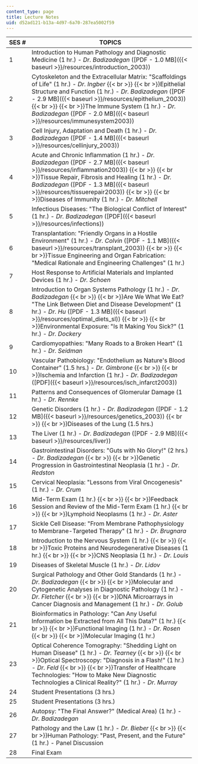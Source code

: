 ```yaml
---
content_type: page
title: Lecture Notes
uid: d52ad121-b13a-4d97-6a70-287ea5002f59
---
```


| SES # | TOPICS |
| --- | --- |
| 1 | Introduction to Human Pathology and Diagnostic Medicine (1 hr.) - _Dr. Badizadegan_ ([PDF - 1.0 MB]({{< baseurl >}}/resources/introduction_2003)) |
| 2 | Cytoskeleton and the Extracellular Matrix: "Scaffoldings of Life" (1 hr.) - _Dr. Ingber_  {{< br >}}  {{< br >}}Epithelial Structure and Function (1 hr.) - _Dr. Badizadegan_ ([PDF - 2.9 MB]({{< baseurl >}}/resources/epithelium_2003))  {{< br >}}  {{< br >}}The Immune System (1 hr.) - _Dr. Badizadegan_ ([PDF - 2.0 MB]({{< baseurl >}}/resources/immunesystem2003)) |
| 3 | Cell Injury, Adaptation and Death (1 hr.) - _Dr. Badizadegan_ ([PDF - 1.4 MB]({{< baseurl >}}/resources/cellinjury_2003)) |
| 4 | Acute and Chronic Inflammation (1 hr.) - _Dr. Badizadegan_ ([PDF - 2.7 MB]({{< baseurl >}}/resources/inflammation2003))  {{< br >}}  {{< br >}}Tissue Repair, Fibrosis and Healing (1 hr.) - _Dr. Badizadegan_ ([PDF - 1.3 MB]({{< baseurl >}}/resources/tissuerepair2003))  {{< br >}}  {{< br >}}Diseases of Immunity (1 hr.) - _Dr. Mitchell_ |
| 5 | Infectious Diseases: "The Biological Conflict of Interest" (1 hr.) - _Dr. Badizadegan_ ([PDF]({{< baseurl >}}/resources/infections)) |
| 6 | Transplantation: "Friendly Organs in a Hostile Environment" (1 hr.) - _Dr. Colvin_ ([PDF - 1.1 MB]({{< baseurl >}}/resources/transplant_2003))  {{< br >}}  {{< br >}}Tissue Engineering and Organ Fabrication: "Medical Rationale and Engineering Challenges" (1 hr.) |
| 7 | Host Response to Artificial Materials and Implanted Devices (1 hr.) - _Dr. Schoen_ |
| 8 | Introduction to Organ Systems Pathology (1 hr.) - _Dr. Badizadegan_  {{< br >}}  {{< br >}}Are We What We Eat? "The Link Between Diet and Disease Development" (1 hr.) - _Dr. Hu_ ([PDF - 1.3 MB]({{< baseurl >}}/resources/optimal_diets_sl))  {{< br >}}  {{< br >}}Environmental Exposure: "Is It Making You Sick?" (1 hr.) - _Dr. Dockery_ |
| 9 | Cardiomyopathies: "Many Roads to a Broken Heart" (1 hr.) - _Dr. Seidman_ |
| 10 | Vascular Pathobiology: "Endothelium as Nature's Blood Container" (1.5 hrs.) - _Dr. Gimbrone_  {{< br >}}  {{< br >}}Ischemia and Infarction (1 hr.) - _Dr. Badizadegan_ ([PDF]({{< baseurl >}}/resources/isch_infarct2003)) |
| 11 | Patterns and Consequences of Glomerular Damage (1 hr.) - _Dr. Rennke_ |
| 12 | Genetic Disorders (1 hr.) - _Dr. Badizadegan_ ([PDF - 1.2 MB]({{< baseurl >}}/resources/genetics_2003))  {{< br >}}  {{< br >}}Diseases of the Lung (1.5 hrs.) |
| 13 | The Liver (1 hr.) - _Dr. Badizadegan_ ([PDF - 2.9 MB]({{< baseurl >}}/resources/liver)) |
| 14 | Gastrointestinal Disorders: "Guts with No Glory!" (2 hrs.) - _Dr. Badizadegan_  {{< br >}}  {{< br >}}Genetic Progression in Gastrointestinal Neoplasia (1 hr.) - _Dr. Redston_ |
| 15 | Cervical Neoplasia: "Lessons from Viral Oncogenesis" (1 hr.) - _Dr. Crum_ |
| 16 | Mid-Term Exam (1 hr.)  {{< br >}}  {{< br >}}Feedback Session and Review of the Mid-Term Exam (1 hr.)  {{< br >}}  {{< br >}}Lymphoid Neoplasms (1 hr.) - _Dr. Aster_ |
| 17 | Sickle Cell Disease: "From Membrane Pathophysiology to Membrane-Targeted Therapy" (1 hr.) - _Dr. Brugnara_ |
| 18 | Introduction to the Nervous System (1 hr.)  {{< br >}}  {{< br >}}Toxic Proteins and Neurodegenerative Diseases (1 hr.)  {{< br >}}  {{< br >}}CNS Neoplasia (1 hr.) - _Dr. Louis_ |
| 19 | Diseases of Skeletal Muscle (1 hr.) - _Dr. Lidov_ |
| 20 | Surgical Pathology and Other Gold Standards (1 hr.) - _Dr. Badizadegan_  {{< br >}}  {{< br >}}Molecular and Cytogenetic Analyses in Diagnostic Pathology (1 hr.) - _Dr. Fletcher_  {{< br >}}  {{< br >}}DNA Microarrays in Cancer Diagnosis and Management (1 hr.) - _Dr. Golub_ |
| 21 | Bioinformatics in Pathology: "Can Any Useful Information be Extracted from All This Data?" (1 hr.)  {{< br >}}  {{< br >}}Functional Imaging (1 hr.) - _Dr. Rosen_  {{< br >}}  {{< br >}}Molecular Imaging (1 hr.) |
| 23 | Optical Coherence Tomography: "Shedding Light on Human Disease" (1 hr.) - _Dr. Tearney_  {{< br >}}  {{< br >}}Optical Spectroscopy: "Diagnosis in a Flash!" (1 hr.) - _Dr. Feld_  {{< br >}}  {{< br >}}Transfer of Healthcare Technologies: "How to Make New Diagnostic Technologies a Clinical Reality?" (1 hr.) - _Dr. Murray_ |
| 24 | Student Presentations (3 hrs.) |
| 25 | Student Presentations (3 hrs.) |
| 26 | Autopsy: "The Final Answer?" (Medical Area) (1 hr.) - _Dr. Badizadegan_ |
| 27 | Pathology and the Law (1 hr.) - _Dr. Bieber_  {{< br >}}  {{< br >}}Human Pathology: "Past, Present, and the Future" (1 hr.) - Panel Discussion |
| 28 | Final Exam